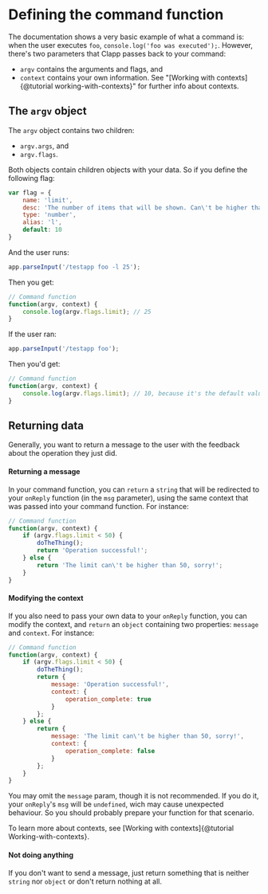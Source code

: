 # Defining the command function

The documentation shows a very basic example of what a command is: when the user executes `foo`, `console.log('foo was executed');`. However, there's two parameters that Clapp passes back to your command:

* `argv` contains the arguments and flags, and
* `context` contains your own information. See "[Working with contexts]{@tutorial working-with-contexts}" for further info about contexts.

## The `argv` object

The `argv` object contains two children:

* `argv.args`, and
* `argv.flags`.

Both objects contain children objects with your data. So if you define the following flag:

```javascript
var flag = {
	name: 'limit',
	desc: 'The number of items that will be shown. Can\'t be higher than 50',
	type: 'number',
	alias: 'l',
	default: 10
}
```

And the user runs:

```javascript
app.parseInput('/testapp foo -l 25');
```

Then you get:

```javascript
// Command function
function(argv, context) {
	console.log(argv.flags.limit); // 25
}
```

If the user ran:
```javascript
app.parseInput('/testapp foo');
```
Then you'd get:

```javascript
// Command function
function(argv, context) {
	console.log(argv.flags.limit); // 10, because it's the default value.
}
```

## Returning data

Generally, you want to return a message to the user with the feedback about the operation they just did.

#### Returning a message

In your command function, you can `return` a `string` that will be redirected to your `onReply` function (in the `msg` parameter), using the same context that was passed into your command function. For instance:

```javascript
// Command function
function(argv, context) {
	if (argv.flags.limit < 50) {
		doTheThing();
		return 'Operation successful!';
	} else {
		return 'The limit can\'t be higher than 50, sorry!';
	}
}
```

#### Modifying the context

If you also need to pass your own data to your `onReply` function, you can modify the context, and `return` an `object` containing two properties: `message` and `context`. For instance:

```javascript
// Command function
function(argv, context) {
	if (argv.flags.limit < 50) {
		doTheThing();
		return {
			message: 'Operation successful!',
			context: {
				operation_complete: true
			}
		};
	} else {
		return {
			message: 'The limit can\'t be higher than 50, sorry!',
			context: {
				operation_complete: false
			}
		};
	}
}
```

You may omit the `message` param, though it is not recommended. If you do it, your `onReply`'s `msg` will be `undefined`, wich may cause unexpected behaviour. So you should probably prepare your function for that scenario.

To learn more about contexts, see [Working with contexts]{@tutorial Working-with-contexts}.

#### Not doing anything

If you don't want to send a message, just return something that is neither `string` nor `object` or don't return nothing at all.
